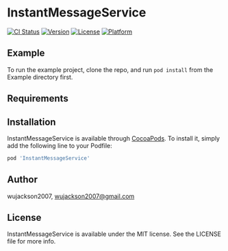 # InstantMessageService

[![CI Status](http://img.shields.io/travis/wujackson2007/InstantMessageService.svg?style=flat)](https://travis-ci.org/wujackson2007/InstantMessageService)
[![Version](https://img.shields.io/cocoapods/v/InstantMessageService.svg?style=flat)](http://cocoapods.org/pods/InstantMessageService)
[![License](https://img.shields.io/cocoapods/l/InstantMessageService.svg?style=flat)](http://cocoapods.org/pods/InstantMessageService)
[![Platform](https://img.shields.io/cocoapods/p/InstantMessageService.svg?style=flat)](http://cocoapods.org/pods/InstantMessageService)

## Example

To run the example project, clone the repo, and run `pod install` from the Example directory first.

## Requirements

## Installation

InstantMessageService is available through [CocoaPods](http://cocoapods.org). To install
it, simply add the following line to your Podfile:

```ruby
pod 'InstantMessageService'
```

## Author

wujackson2007, wujackson2007@gmail.com

## License

InstantMessageService is available under the MIT license. See the LICENSE file for more info.
